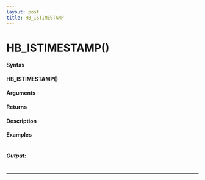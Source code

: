 ```yaml
---
layout: post
title: HB_ISTIMESTAMP
---
```


# HB_ISTIMESTAMP()


#### Syntax

#### HB_ISTIMESTAMP()

#### Arguments

#### Returns

#### Description

#### Examples

```

```

##### Output:

```

```

---